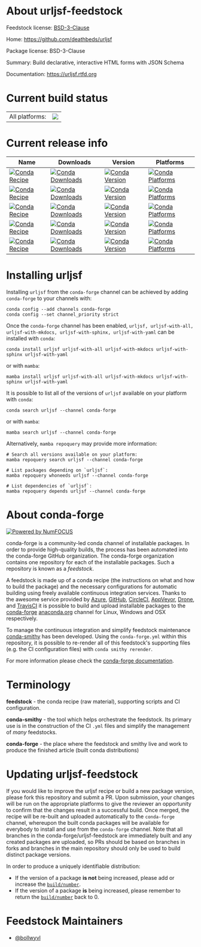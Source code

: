 About urljsf-feedstock
======================

Feedstock license: [BSD-3-Clause](https://github.com/conda-forge/urljsf-feedstock/blob/main/LICENSE.txt)

Home: https://github.com/deathbeds/urljsf

Package license: BSD-3-Clause

Summary: Build declarative, interactive HTML forms with JSON Schema

Documentation: https://urljsf.rtfd.org

Current build status
====================


<table><tr><td>All platforms:</td>
    <td>
      <a href="https://dev.azure.com/conda-forge/feedstock-builds/_build/latest?definitionId=23927&branchName=main">
        <img src="https://dev.azure.com/conda-forge/feedstock-builds/_apis/build/status/urljsf-feedstock?branchName=main">
      </a>
    </td>
  </tr>
</table>

Current release info
====================

| Name | Downloads | Version | Platforms |
| --- | --- | --- | --- |
| [![Conda Recipe](https://img.shields.io/badge/recipe-urljsf-green.svg)](https://anaconda.org/conda-forge/urljsf) | [![Conda Downloads](https://img.shields.io/conda/dn/conda-forge/urljsf.svg)](https://anaconda.org/conda-forge/urljsf) | [![Conda Version](https://img.shields.io/conda/vn/conda-forge/urljsf.svg)](https://anaconda.org/conda-forge/urljsf) | [![Conda Platforms](https://img.shields.io/conda/pn/conda-forge/urljsf.svg)](https://anaconda.org/conda-forge/urljsf) |
| [![Conda Recipe](https://img.shields.io/badge/recipe-urljsf--with--all-green.svg)](https://anaconda.org/conda-forge/urljsf-with-all) | [![Conda Downloads](https://img.shields.io/conda/dn/conda-forge/urljsf-with-all.svg)](https://anaconda.org/conda-forge/urljsf-with-all) | [![Conda Version](https://img.shields.io/conda/vn/conda-forge/urljsf-with-all.svg)](https://anaconda.org/conda-forge/urljsf-with-all) | [![Conda Platforms](https://img.shields.io/conda/pn/conda-forge/urljsf-with-all.svg)](https://anaconda.org/conda-forge/urljsf-with-all) |
| [![Conda Recipe](https://img.shields.io/badge/recipe-urljsf--with--mkdocs-green.svg)](https://anaconda.org/conda-forge/urljsf-with-mkdocs) | [![Conda Downloads](https://img.shields.io/conda/dn/conda-forge/urljsf-with-mkdocs.svg)](https://anaconda.org/conda-forge/urljsf-with-mkdocs) | [![Conda Version](https://img.shields.io/conda/vn/conda-forge/urljsf-with-mkdocs.svg)](https://anaconda.org/conda-forge/urljsf-with-mkdocs) | [![Conda Platforms](https://img.shields.io/conda/pn/conda-forge/urljsf-with-mkdocs.svg)](https://anaconda.org/conda-forge/urljsf-with-mkdocs) |
| [![Conda Recipe](https://img.shields.io/badge/recipe-urljsf--with--sphinx-green.svg)](https://anaconda.org/conda-forge/urljsf-with-sphinx) | [![Conda Downloads](https://img.shields.io/conda/dn/conda-forge/urljsf-with-sphinx.svg)](https://anaconda.org/conda-forge/urljsf-with-sphinx) | [![Conda Version](https://img.shields.io/conda/vn/conda-forge/urljsf-with-sphinx.svg)](https://anaconda.org/conda-forge/urljsf-with-sphinx) | [![Conda Platforms](https://img.shields.io/conda/pn/conda-forge/urljsf-with-sphinx.svg)](https://anaconda.org/conda-forge/urljsf-with-sphinx) |
| [![Conda Recipe](https://img.shields.io/badge/recipe-urljsf--with--yaml-green.svg)](https://anaconda.org/conda-forge/urljsf-with-yaml) | [![Conda Downloads](https://img.shields.io/conda/dn/conda-forge/urljsf-with-yaml.svg)](https://anaconda.org/conda-forge/urljsf-with-yaml) | [![Conda Version](https://img.shields.io/conda/vn/conda-forge/urljsf-with-yaml.svg)](https://anaconda.org/conda-forge/urljsf-with-yaml) | [![Conda Platforms](https://img.shields.io/conda/pn/conda-forge/urljsf-with-yaml.svg)](https://anaconda.org/conda-forge/urljsf-with-yaml) |

Installing urljsf
=================

Installing `urljsf` from the `conda-forge` channel can be achieved by adding `conda-forge` to your channels with:

```
conda config --add channels conda-forge
conda config --set channel_priority strict
```

Once the `conda-forge` channel has been enabled, `urljsf, urljsf-with-all, urljsf-with-mkdocs, urljsf-with-sphinx, urljsf-with-yaml` can be installed with `conda`:

```
conda install urljsf urljsf-with-all urljsf-with-mkdocs urljsf-with-sphinx urljsf-with-yaml
```

or with `mamba`:

```
mamba install urljsf urljsf-with-all urljsf-with-mkdocs urljsf-with-sphinx urljsf-with-yaml
```

It is possible to list all of the versions of `urljsf` available on your platform with `conda`:

```
conda search urljsf --channel conda-forge
```

or with `mamba`:

```
mamba search urljsf --channel conda-forge
```

Alternatively, `mamba repoquery` may provide more information:

```
# Search all versions available on your platform:
mamba repoquery search urljsf --channel conda-forge

# List packages depending on `urljsf`:
mamba repoquery whoneeds urljsf --channel conda-forge

# List dependencies of `urljsf`:
mamba repoquery depends urljsf --channel conda-forge
```


About conda-forge
=================

[![Powered by
NumFOCUS](https://img.shields.io/badge/powered%20by-NumFOCUS-orange.svg?style=flat&colorA=E1523D&colorB=007D8A)](https://numfocus.org)

conda-forge is a community-led conda channel of installable packages.
In order to provide high-quality builds, the process has been automated into the
conda-forge GitHub organization. The conda-forge organization contains one repository
for each of the installable packages. Such a repository is known as a *feedstock*.

A feedstock is made up of a conda recipe (the instructions on what and how to build
the package) and the necessary configurations for automatic building using freely
available continuous integration services. Thanks to the awesome service provided by
[Azure](https://azure.microsoft.com/en-us/services/devops/), [GitHub](https://github.com/),
[CircleCI](https://circleci.com/), [AppVeyor](https://www.appveyor.com/),
[Drone](https://cloud.drone.io/welcome), and [TravisCI](https://travis-ci.com/)
it is possible to build and upload installable packages to the
[conda-forge](https://anaconda.org/conda-forge) [anaconda.org](https://anaconda.org/)
channel for Linux, Windows and OSX respectively.

To manage the continuous integration and simplify feedstock maintenance
[conda-smithy](https://github.com/conda-forge/conda-smithy) has been developed.
Using the ``conda-forge.yml`` within this repository, it is possible to re-render all of
this feedstock's supporting files (e.g. the CI configuration files) with ``conda smithy rerender``.

For more information please check the [conda-forge documentation](https://conda-forge.org/docs/).

Terminology
===========

**feedstock** - the conda recipe (raw material), supporting scripts and CI configuration.

**conda-smithy** - the tool which helps orchestrate the feedstock.
                   Its primary use is in the construction of the CI ``.yml`` files
                   and simplify the management of *many* feedstocks.

**conda-forge** - the place where the feedstock and smithy live and work to
                  produce the finished article (built conda distributions)


Updating urljsf-feedstock
=========================

If you would like to improve the urljsf recipe or build a new
package version, please fork this repository and submit a PR. Upon submission,
your changes will be run on the appropriate platforms to give the reviewer an
opportunity to confirm that the changes result in a successful build. Once
merged, the recipe will be re-built and uploaded automatically to the
`conda-forge` channel, whereupon the built conda packages will be available for
everybody to install and use from the `conda-forge` channel.
Note that all branches in the conda-forge/urljsf-feedstock are
immediately built and any created packages are uploaded, so PRs should be based
on branches in forks and branches in the main repository should only be used to
build distinct package versions.

In order to produce a uniquely identifiable distribution:
 * If the version of a package **is not** being increased, please add or increase
   the [``build/number``](https://docs.conda.io/projects/conda-build/en/latest/resources/define-metadata.html#build-number-and-string).
 * If the version of a package **is** being increased, please remember to return
   the [``build/number``](https://docs.conda.io/projects/conda-build/en/latest/resources/define-metadata.html#build-number-and-string)
   back to 0.

Feedstock Maintainers
=====================

* [@bollwyvl](https://github.com/bollwyvl/)


<!-- dummy commit to enable rerendering -->

